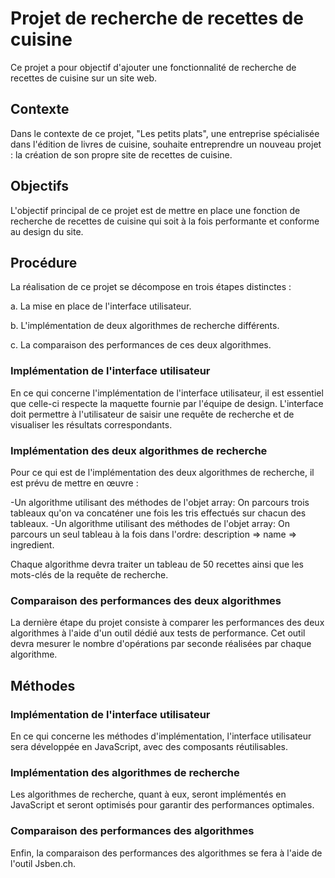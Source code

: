 # Projet de recherche de recettes de cuisine

Ce projet a pour objectif d'ajouter une fonctionnalité de recherche de recettes de cuisine sur un site web.

## Contexte

Dans le contexte de ce projet, "Les petits plats", une entreprise spécialisée dans l'édition de livres de cuisine, souhaite entreprendre un nouveau projet : la création de son propre site de recettes de cuisine.

## Objectifs

L'objectif principal de ce projet est de mettre en place une fonction de recherche de recettes de cuisine qui soit à la fois performante et conforme au design du site.

## Procédure

La réalisation de ce projet se décompose en trois étapes distinctes :

a. La mise en place de l'interface utilisateur.

b. L'implémentation de deux algorithmes de recherche différents.

c. La comparaison des performances de ces deux algorithmes.

### Implémentation de l'interface utilisateur

En ce qui concerne l'implémentation de l'interface utilisateur, il est essentiel que celle-ci respecte la maquette fournie par l'équipe de design. L'interface doit permettre à l'utilisateur de saisir une requête de recherche et de visualiser les résultats correspondants.

### Implémentation des deux algorithmes de recherche

Pour ce qui est de l'implémentation des deux algorithmes de recherche, il est prévu de mettre en œuvre :

-Un algorithme utilisant des méthodes de l'objet array: On parcours trois tableaux qu'on va concaténer une fois les tris effectués sur chacun des tableaux.
-Un algorithme utilisant des méthodes de l'objet array: On parcours un seul tableau à la fois dans l'ordre: description => name => ingredient.

Chaque algorithme devra traiter un tableau de 50 recettes ainsi que les mots-clés de la requête de recherche.

### Comparaison des performances des deux algorithmes

La dernière étape du projet consiste à comparer les performances des deux algorithmes à l'aide d'un outil dédié aux tests de performance. Cet outil devra mesurer le nombre d'opérations par seconde réalisées par chaque algorithme.

## Méthodes

### Implémentation de l'interface utilisateur

En ce qui concerne les méthodes d'implémentation, l'interface utilisateur sera développée en JavaScript, avec des composants réutilisables.

### Implémentation des algorithmes de recherche

Les algorithmes de recherche, quant à eux, seront implémentés en JavaScript et seront optimisés pour garantir des performances optimales.

### Comparaison des performances des algorithmes

Enfin, la comparaison des performances des algorithmes se fera à l'aide de l'outil Jsben.ch.
